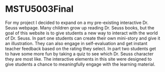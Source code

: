 # MSTU5003Final
For my project I decided to expand on a my pre-existing interactive Dr. Seuss webpage. Many children grow up reading Dr. Seuss books, but the goal of this website is to give students a new way to interact with the world of Dr. Seuss. In part one students can create their own mini-story and give it an illustration. They can also engage in self-evaluation and get instant teacher feedback based on the rating they select. In part two students get to have some more fun by taking a quiz to see which Dr. Seuss character they are most like. The interactive elements in this site were designed to give students a chance to meaningfully engage with the learning material. 
